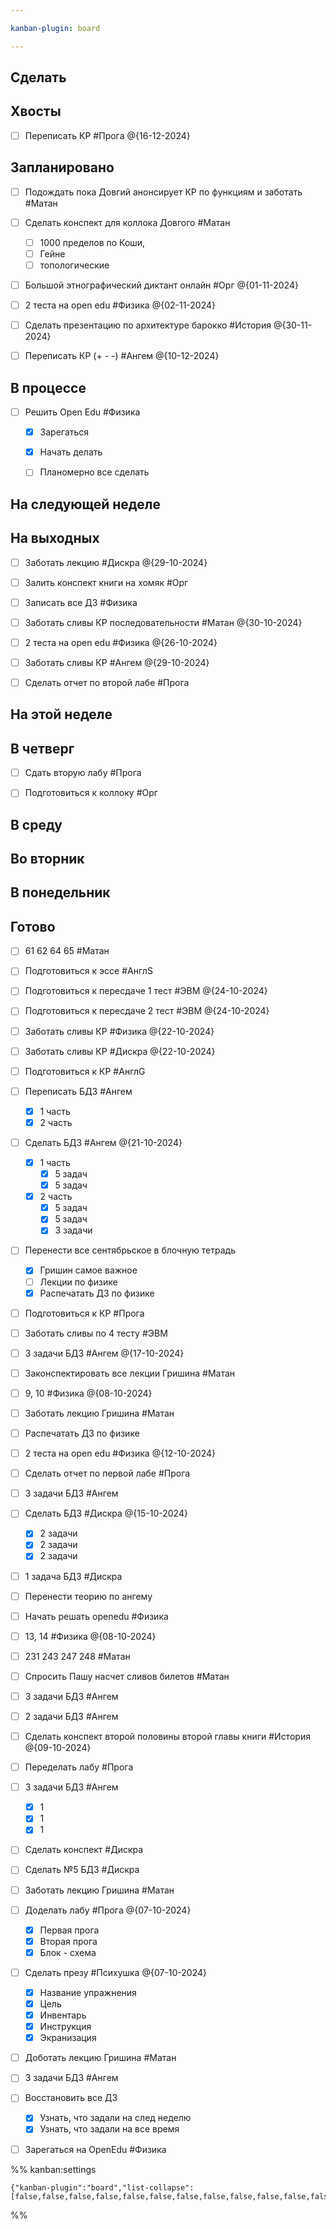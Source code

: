 ```yaml
---

kanban-plugin: board

---
```


## Сделать



## Хвосты

- [ ] Переписать КР #Прога @{16-12-2024}


## Запланировано

- [ ] Подождать пока Довгий анонсирует КР по функциям и заботать #Матан
- [ ] Сделать конспект для коллока Довгого #Матан
	- [ ] 1000 пределов по Коши,  
	- [ ] Гейне
	- [ ] топологические
- [ ] Большой этнографический диктант онлайн #Орг @{01-11-2024}
- [ ] 2 теста на open edu #Физика @{02-11-2024}
- [ ] Сделать презентацию по архитектуре барокко #История @{30-11-2024}
- [ ] Переписать КР (+ - -) #Ангем @{10-12-2024}


## В процессе

- [ ] Решить Open Edu #Физика 
	- [x] Зарегаться
	- [x] Начать делать
	- [ ] Планомерно все сделать


## На следующей неделе



## На выходных

- [ ] Заботать лекцию #Дискра @{29-10-2024}
- [ ] Залить конспект книги на хомяк #Орг
- [ ] Записать все ДЗ #Физика
- [ ] Заботать сливы КР последовательности #Матан @{30-10-2024}
- [ ] 2 теста на open edu #Физика @{26-10-2024}
- [ ] Заботать сливы КР #Ангем @{29-10-2024}
- [ ] Сделать отчет по второй лабе #Прога


## На этой неделе



## В четверг

- [ ] Сдать вторую лабу #Прога
- [ ] Подготовиться к коллоку #Орг


## В среду



## Во вторник



## В понедельник



## Готово

- [ ] 61 62 64 65 #Матан
- [ ] Подготовиться к эссе #АнглS
- [ ] Подготовиться к пересдаче 1 тест #ЭВМ @{24-10-2024}
- [ ] Подготовиться к пересдаче 2 тест #ЭВМ @{24-10-2024}
- [ ] Заботать сливы КР #Физика @{22-10-2024}
- [ ] Заботать сливы КР #Дискра @{22-10-2024}
- [ ] Подготовиться к КР #АнглG
- [ ] Переписать БДЗ #Ангем
	- [x] 1 часть
	- [x] 2 часть
- [ ] Сделать БДЗ #Ангем @{21-10-2024} 
	- [x] 1 часть
		- [x] 5 задач
		- [x] 5 задач
	- [x] 2 часть
		- [x] 5 задач
		- [x] 5 задач
		- [x] 3 задачи
- [ ] Перенести все сентябрьское в блочную тетрадь 
	- [x] Гришин самое важное
	- [ ] Лекции по физике
	- [x] Распечатать ДЗ по физике
- [ ] Подготовиться к КР #Прога
- [ ] Заботать сливы по 4 тесту #ЭВМ
- [ ] 3 задачи БДЗ #Ангем @{17-10-2024}
- [ ] Законспектировать все лекции Гришина #Матан
- [ ] 9, 10 #Физика @{08-10-2024}
- [ ] Заботать лекцию Гришина #Матан
- [ ] Распечатать ДЗ по физике
- [ ] 2 теста на open edu #Физика @{12-10-2024}
- [ ] Сделать отчет по первой лабе #Прога
- [ ] 3 задачи БДЗ #Ангем
- [ ] Сделать БДЗ #Дискра @{15-10-2024} 
	- [x] 2 задачи
	- [x] 2 задачи
	- [x] 2 задачи
- [ ] 1 задача БДЗ #Дискра
- [ ] Перенести теорию по ангему
- [ ] Начать решать openedu #Физика
- [ ] 13, 14 #Физика @{08-10-2024}
- [ ] 231 243 247 248 #Матан
- [ ] Спросить Пашу насчет сливов билетов #Матан
- [ ] 3 задачи БДЗ #Ангем
- [ ] 2 задачи БДЗ #Ангем
- [ ] Сделать конспект второй половины второй главы книги #История @{09-10-2024}
- [ ] Переделать лабу #Прога
- [ ] 3 задачи БДЗ #Ангем
	- [x] 1
	- [x] 1
	- [x] 1
- [ ] Сделать конспект #Дискра
- [ ] Сделать №5 БДЗ #Дискра
- [ ] Заботать лекцию Гришина #Матан
- [ ] Доделать лабу #Прога @{07-10-2024} 
	- [x] Первая прога
	- [x] Вторая прога
	- [x] Блок - схема
- [ ] Сделать презу #Психушка @{07-10-2024} 
	- [x] Название упражнения
	- [x] Цель
	- [x] Инвентарь
	- [x] Инструкция
	- [x] Экранизация
- [ ] Доботать лекцию Гришина #Матан
- [ ] 3 задачи БДЗ #Ангем
- [ ] Восстановить все ДЗ
	- [x] Узнать, что задали на след неделю
	- [x] Узнать, что задали на все время
- [ ] Зарегаться на OpenEdu #Физика




%% kanban:settings
```
{"kanban-plugin":"board","list-collapse":[false,false,false,false,false,false,false,false,false,false,false,false]}
```
%%